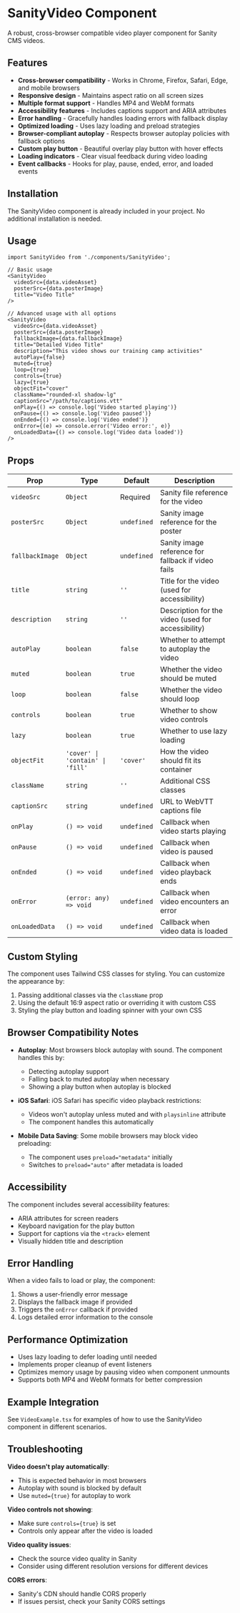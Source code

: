 # SanityVideo Component

A robust, cross-browser compatible video player component for Sanity CMS videos.

## Features

- **Cross-browser compatibility** - Works in Chrome, Firefox, Safari, Edge, and mobile browsers
- **Responsive design** - Maintains aspect ratio on all screen sizes
- **Multiple format support** - Handles MP4 and WebM formats
- **Accessibility features** - Includes captions support and ARIA attributes
- **Error handling** - Gracefully handles loading errors with fallback display
- **Optimized loading** - Uses lazy loading and preload strategies
- **Browser-compliant autoplay** - Respects browser autoplay policies with fallback options
- **Custom play button** - Beautiful overlay play button with hover effects
- **Loading indicators** - Clear visual feedback during video loading
- **Event callbacks** - Hooks for play, pause, ended, error, and loaded events

## Installation

The SanityVideo component is already included in your project. No additional installation is needed.

## Usage

```tsx
import SanityVideo from './components/SanityVideo';

// Basic usage
<SanityVideo
  videoSrc={data.videoAsset}
  posterSrc={data.posterImage}
  title="Video Title"
/>

// Advanced usage with all options
<SanityVideo
  videoSrc={data.videoAsset}
  posterSrc={data.posterImage}
  fallbackImage={data.fallbackImage}
  title="Detailed Video Title"
  description="This video shows our training camp activities"
  autoPlay={false}
  muted={true}
  loop={true}
  controls={true}
  lazy={true}
  objectFit="cover"
  className="rounded-xl shadow-lg"
  captionSrc="/path/to/captions.vtt"
  onPlay={() => console.log('Video started playing')}
  onPause={() => console.log('Video paused')}
  onEnded={() => console.log('Video ended')}
  onError={(e) => console.error('Video error:', e)}
  onLoadedData={() => console.log('Video data loaded')}
/>
```

## Props

| Prop | Type | Default | Description |
|------|------|---------|-------------|
| `videoSrc` | `Object` | Required | Sanity file reference for the video |
| `posterSrc` | `Object` | `undefined` | Sanity image reference for the poster |
| `fallbackImage` | `Object` | `undefined` | Sanity image reference for fallback if video fails |
| `title` | `string` | `''` | Title for the video (used for accessibility) |
| `description` | `string` | `''` | Description for the video (used for accessibility) |
| `autoPlay` | `boolean` | `false` | Whether to attempt to autoplay the video |
| `muted` | `boolean` | `true` | Whether the video should be muted |
| `loop` | `boolean` | `false` | Whether the video should loop |
| `controls` | `boolean` | `true` | Whether to show video controls |
| `lazy` | `boolean` | `true` | Whether to use lazy loading |
| `objectFit` | `'cover' \| 'contain' \| 'fill'` | `'cover'` | How the video should fit its container |
| `className` | `string` | `''` | Additional CSS classes |
| `captionSrc` | `string` | `undefined` | URL to WebVTT captions file |
| `onPlay` | `() => void` | `undefined` | Callback when video starts playing |
| `onPause` | `() => void` | `undefined` | Callback when video is paused |
| `onEnded` | `() => void` | `undefined` | Callback when video playback ends |
| `onError` | `(error: any) => void` | `undefined` | Callback when video encounters an error |
| `onLoadedData` | `() => void` | `undefined` | Callback when video data is loaded |

## Custom Styling

The component uses Tailwind CSS classes for styling. You can customize the appearance by:

1. Passing additional classes via the `className` prop
2. Using the default 16:9 aspect ratio or overriding it with custom CSS
3. Styling the play button and loading spinner with your own CSS

## Browser Compatibility Notes

- **Autoplay**: Most browsers block autoplay with sound. The component handles this by:
  - Detecting autoplay support
  - Falling back to muted autoplay when necessary
  - Showing a play button when autoplay is blocked

- **iOS Safari**: iOS Safari has specific video playback restrictions:
  - Videos won't autoplay unless muted and with `playsinline` attribute
  - The component handles this automatically

- **Mobile Data Saving**: Some mobile browsers may block video preloading:
  - The component uses `preload="metadata"` initially
  - Switches to `preload="auto"` after metadata is loaded

## Accessibility

The component includes several accessibility features:

- ARIA attributes for screen readers
- Keyboard navigation for the play button
- Support for captions via the `<track>` element
- Visually hidden title and description

## Error Handling

When a video fails to load or play, the component:

1. Shows a user-friendly error message
2. Displays the fallback image if provided
3. Triggers the `onError` callback if provided
4. Logs detailed error information to the console

## Performance Optimization

- Uses lazy loading to defer loading until needed
- Implements proper cleanup of event listeners
- Optimizes memory usage by pausing video when component unmounts
- Supports both MP4 and WebM formats for better compression

## Example Integration

See `VideoExample.tsx` for examples of how to use the SanityVideo component in different scenarios.

## Troubleshooting

**Video doesn't play automatically**:
- This is expected behavior in most browsers
- Autoplay with sound is blocked by default
- Use `muted={true}` for autoplay to work

**Video controls not showing**:
- Make sure `controls={true}` is set
- Controls only appear after the video is loaded

**Video quality issues**:
- Check the source video quality in Sanity
- Consider using different resolution versions for different devices

**CORS errors**:
- Sanity's CDN should handle CORS properly
- If issues persist, check your Sanity CORS settings
